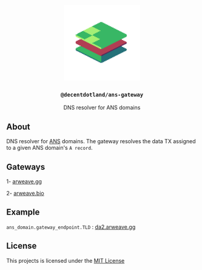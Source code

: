 <p align="center">
  <a href="https://decent.land">
    <img src="./img/new-logo.png" height="200">
  </a>
  <h3 align="center"><code>@decentdotland/ans-gateway</code></h3>
  <p align="center">DNS resolver for ANS domains</p>
</p>

## About
DNS resolver for [ANS](https://ans.gg) domains. The gateway resolves the data TX assigned to a given ANS domain's `A record`.

## Gateways

1- [arweave.gg](http://arweave.gg)

2- [arweave.bio](http://arweave.bio)


## Example

`ans_domain.gateway_endpoint.TLD` : [da2.arweave.gg](http://da2.arweave.gg)

## License
This projects is licensed under the [MIT License](./LICENSE)
